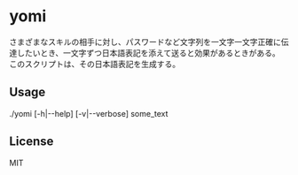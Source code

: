 # yomi

さまざまなスキルの相手に対し、パスワードなど文字列を一文字一文字正確に伝達したいとき、一文字ずつ日本語表記を添えて送ると効果があるときがある。
このスクリプトは、その日本語表記を生成する。

## Usage

./yomi [-h|--help] [-v|--verbose] some_text

## License

MIT

